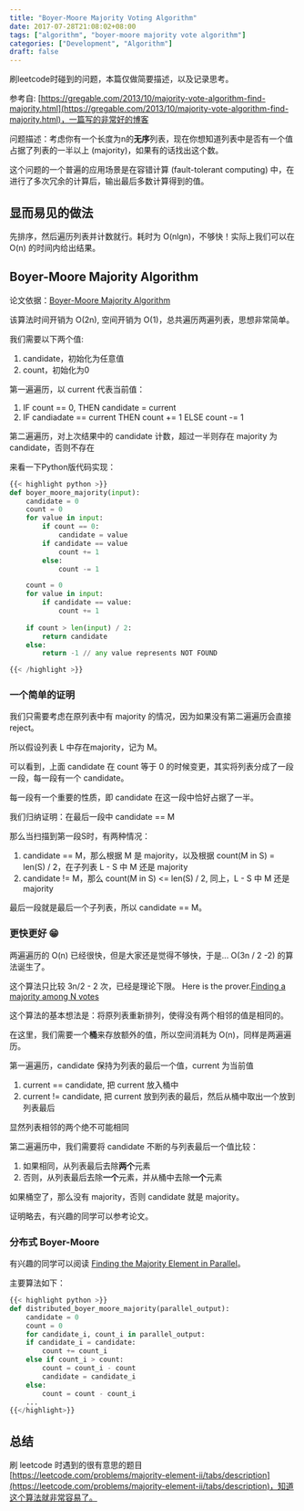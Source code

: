 ```yaml
---
title: "Boyer-Moore Majority Voting Algorithm"
date: 2017-07-28T21:08:02+08:00
tags: ["algorithm", "boyer-moore majority vote algorithm"]
categories: ["Development", "Algorithm"]
draft: false
---
```


刷leetcode时碰到的问题，本篇仅做简要描述，以及记录思考。

参考自: [https://gregable.com/2013/10/majority-vote-algorithm-find-majority.html](https://gregable.com/2013/10/majority-vote-algorithm-find-majority.html)，一篇写的非常好的博客

问题描述：考虑你有一个长度为n的**无序**列表，现在你想知道列表中是否有一个值占据了列表的一半以上 (majority)，如果有的话找出这个数。

这个问题的一个普遍的应用场景是在容错计算 (fault-tolerant computing) 中，在进行了多次冗余的计算后，输出最后多数计算得到的值。

<!--more-->

## 显而易见的做法

先排序，然后遍历列表并计数就行。耗时为 O(nlgn)，不够快！实际上我们可以在 O(n) 的时间内给出结果。

## Boyer-Moore Majority Algorithm

论文依据：[Boyer-Moore Majority Algorithm](http://www.cs.rug.nl/~wim/pub/whh348.pdf)

该算法时间开销为 O(2n), 空间开销为 O(1)，总共遍历两遍列表，思想非常简单。

我们需要以下两个值:

1. candidate，初始化为任意值
2. count，初始化为0

第一遍遍历，以 current 代表当前值：

1. IF count == 0, THEN candidate = current
2. IF candiadate == current THEN count += 1 ELSE count -= 1

第二遍遍历，对上次结果中的 candidate 计数，超过一半则存在 majority 为 candidate，否则不存在

来看一下Python版代码实现：

```python
{{< highlight python >}}
def boyer_moore_majority(input):
    candidate = 0
    count = 0
    for value in input:
        if count == 0:
            candidate = value
        if candidate == value
            count += 1
        else:
            count -= 1

    count = 0
    for value in input:
        if candidate == value:
            count += 1
    
    if count > len(input) / 2:
        return candidate
    else:
        return -1 // any value represents NOT FOUND

{{< /highlight >}}
```

### 一个简单的证明

我们只需要考虑在原列表中有 majority 的情况，因为如果没有第二遍遍历会直接 reject。

所以假设列表 L 中存在majority，记为 M。

可以看到，上面 candidate 在 count 等于 0 的时候变更，其实将列表分成了一段一段，每一段有一个 candidate。

每一段有一个重要的性质，即 candidate 在这一段中恰好占据了一半。

我们归纳证明：在最后一段中 candidate == M

那么当扫描到第一段S时，有两种情况：

1. candidate == M，那么根据 M 是 majority，以及根据 count(M in S) = len(S) / 2，在子列表 L - S 中 M 还是 majority
2. candidate != M，那么 count(M in S) <= len(S) / 2, 同上，L - S 中 M 还是 majority

最后一段就是最后一个子列表，所以 candidate == M。

### 更快更好 😁

两遍遍历的 O(n) 已经很快，但是大家还是觉得不够快，于是... O(3n / 2 -2) 的算法诞生了。

这个算法只比较 3n/2 - 2 次，已经是理论下限。 Here is the prover.[Finding a majority among N votes](http://www.cs.yale.edu/publications/techreports/tr252.pdf)

这个算法的基本想法是：将原列表重新排列，使得没有两个相邻的值是相同的。

在这里，我们需要一个**桶**来存放额外的值，所以空间消耗为 O(n)，同样是两遍遍历。

第一遍遍历，candidate 保持为列表的最后一个值，current 为当前值

1. current == candidate, 把 current 放入桶中
2. current != candidate, 把 current 放到列表的最后，然后从桶中取出一个放到列表最后

显然列表相邻的两个绝不可能相同

第二遍遍历中，我们需要将 candidate 不断的与列表最后一个值比较：

1. 如果相同，从列表最后去除**两个**元素
2. 否则，从列表最后去除**一个**元素，并从桶中去除**一个**元素

如果桶空了，那么没有 majority，否则 candidate 就是 majority。

证明略去，有兴趣的同学可以参考论文。


### 分布式 Boyer-Moore

有兴趣的同学可以阅读 [Finding the Majority Element in Parallel](http://www.crm.umontreal.ca/pub/Rapports/3300-3399/3302.pdf)。

主要算法如下：

```python
{{< highlight python >}}
def distributed_boyer_moore_majority(parallel_output):
    candidate = 0
    count = 0
    for candidate_i, count_i in parallel_output:
    if candidate_i = candidate:
        count += count_i
    else if count_i > count:
        count = count_i - count
        candidate = candidate_i
    else:
        count = count - count_i
    ...
{{</highlight>}}
```

## 总结

刷 leetcode 时遇到的很有意思的题目 [https://leetcode.com/problems/majority-element-ii/tabs/description](https://leetcode.com/problems/majority-element-ii/tabs/description)，知道这个算法就非常容易了。




